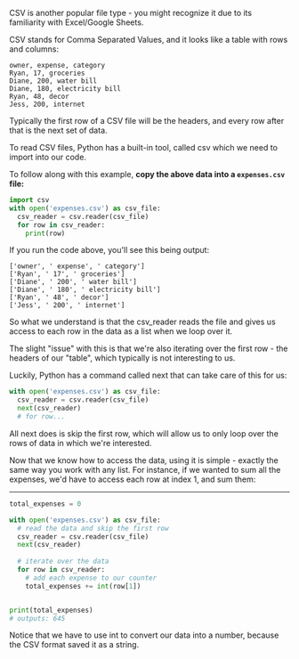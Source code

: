 CSV is another popular file type - you might recognize it due to its familiarity with Excel/Google Sheets.

CSV stands for Comma Separated Values, and it looks like a table with rows and columns:

```console
owner, expense, category
Ryan, 17, groceries
Diane, 200, water bill
Diane, 180, electricity bill
Ryan, 48, decor
Jess, 200, internet 
```

Typically the first row of a CSV file will be the headers, and every row after that is the next set of data.


To read CSV files, Python has a built-in tool, called csv which we need to import into our code.

To follow along with this example, **copy the above data into a `expenses.csv` file:**

```python
import csv
with open('expenses.csv') as csv_file:
  csv_reader = csv.reader(csv_file)
  for row in csv_reader:
    print(row) 
```

If you run the code above, you'll see this being output:

```console
['owner', ' expense', ' category']
['Ryan', ' 17', ' groceries']
['Diane', ' 200', ' water bill']
['Diane', ' 180', ' electricity bill']
['Ryan', ' 48', ' decor']
['Jess', ' 200', ' internet'] 
```

So what we understand is that the csv_reader reads the file and gives us access to each row in the data as a list when we loop over it.


The slight "issue" with this is that we're also iterating over the first row - the headers of our "table", which typically is not interesting to us.

Luckily, Python has a command called next that can take care of this for us:

```python
with open('expenses.csv') as csv_file:
  csv_reader = csv.reader(csv_file)
  next(csv_reader) 
  # for row... 
```

All next does is skip the first row, which will allow us to only loop over the rows of data in which we're interested.



Now that we know how to access the data, using it is simple - exactly the same way you work with any list. For instance, if we wanted to sum all the expenses, we'd have to access each row at index 1, and sum them:

---

```python
total_expenses = 0  

with open('expenses.csv') as csv_file:      
  # read the data and skip the first row     
  csv_reader = csv.reader(csv_file)     
  next(csv_reader)      
  
  # iterate over the data     
  for row in csv_reader:         
    # add each expense to our counter         
    total_expenses += int(row[1])  


print(total_expenses) 
# outputs: 645 
```

Notice that we have to use int to convert our data into a number, because the CSV format saved it as a string.
